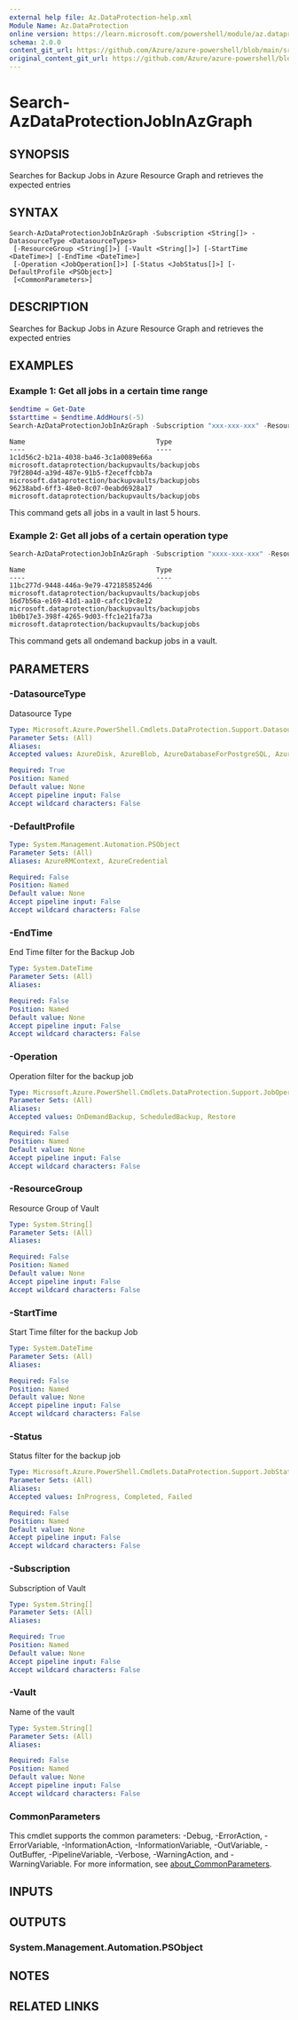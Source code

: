 ```yaml
---
external help file: Az.DataProtection-help.xml
Module Name: Az.DataProtection
online version: https://learn.microsoft.com/powershell/module/az.dataprotection/search-azdataprotectionjobinazgraph
schema: 2.0.0
content_git_url: https://github.com/Azure/azure-powershell/blob/main/src/DataProtection/DataProtection/help/Search-AzDataProtectionJobInAzGraph.md
original_content_git_url: https://github.com/Azure/azure-powershell/blob/main/src/DataProtection/DataProtection/help/Search-AzDataProtectionJobInAzGraph.md
---
```


# Search-AzDataProtectionJobInAzGraph

## SYNOPSIS
Searches for Backup Jobs in Azure Resource Graph and retrieves the expected entries

## SYNTAX

```
Search-AzDataProtectionJobInAzGraph -Subscription <String[]> -DatasourceType <DatasourceTypes>
 [-ResourceGroup <String[]>] [-Vault <String[]>] [-StartTime <DateTime>] [-EndTime <DateTime>]
 [-Operation <JobOperation[]>] [-Status <JobStatus[]>] [-DefaultProfile <PSObject>]
 [<CommonParameters>]
```

## DESCRIPTION
Searches for Backup Jobs in Azure Resource Graph and retrieves the expected entries

## EXAMPLES

### Example 1: Get all jobs in a certain time range
```powershell
$endtime = Get-Date
$starttime = $endtime.AddHours(-5)
Search-AzDataProtectionJobInAzGraph -Subscription "xxx-xxx-xxx" -ResourceGroup sarath-rg -Vault sarath-vault -DatasourceType AzureDisk -StartTime $starttime -EndTime $endtime
```

```output
Name                                 Type
----                                 ----
1c1d56c2-b21a-4038-ba46-3c1a0089e66a microsoft.dataprotection/backupvaults/backupjobs
79f2804d-a39d-487e-91b5-f2eceffcbb7a microsoft.dataprotection/backupvaults/backupjobs
96238abd-6ff3-48e0-8c07-0eabd6928a17 microsoft.dataprotection/backupvaults/backupjobs
```

This command gets all jobs in a vault in last 5 hours.

### Example 2: Get all jobs of a certain operation type
```powershell
Search-AzDataProtectionJobInAzGraph -Subscription "xxxx-xxx-xxx" -ResourceGroup sarath-rg -Vault sarath-vault -DatasourceType AzureDisk -Operation OnDemandBackup
```

```output
Name                                 Type
----                                 ----
11bc277d-9448-446a-9e79-4721858524d6 microsoft.dataprotection/backupvaults/backupjobs
16d7b56a-e169-41d1-aa10-cafcc19c8e12 microsoft.dataprotection/backupvaults/backupjobs
1b0b17e3-398f-4265-9d03-ffc1e21fa73a microsoft.dataprotection/backupvaults/backupjobs
```

This command gets all ondemand backup jobs in a vault.

## PARAMETERS

### -DatasourceType
Datasource Type

```yaml
Type: Microsoft.Azure.PowerShell.Cmdlets.DataProtection.Support.DatasourceTypes
Parameter Sets: (All)
Aliases:
Accepted values: AzureDisk, AzureBlob, AzureDatabaseForPostgreSQL, AzureKubernetesService, AzureDatabaseForPGFlexServer, AzureDatabaseForMySQL

Required: True
Position: Named
Default value: None
Accept pipeline input: False
Accept wildcard characters: False
```

### -DefaultProfile

```yaml
Type: System.Management.Automation.PSObject
Parameter Sets: (All)
Aliases: AzureRMContext, AzureCredential

Required: False
Position: Named
Default value: None
Accept pipeline input: False
Accept wildcard characters: False
```

### -EndTime
End Time filter for the Backup Job

```yaml
Type: System.DateTime
Parameter Sets: (All)
Aliases:

Required: False
Position: Named
Default value: None
Accept pipeline input: False
Accept wildcard characters: False
```

### -Operation
Operation filter for the backup job

```yaml
Type: Microsoft.Azure.PowerShell.Cmdlets.DataProtection.Support.JobOperation[]
Parameter Sets: (All)
Aliases:
Accepted values: OnDemandBackup, ScheduledBackup, Restore

Required: False
Position: Named
Default value: None
Accept pipeline input: False
Accept wildcard characters: False
```

### -ResourceGroup
Resource Group of Vault

```yaml
Type: System.String[]
Parameter Sets: (All)
Aliases:

Required: False
Position: Named
Default value: None
Accept pipeline input: False
Accept wildcard characters: False
```

### -StartTime
Start Time filter for the backup Job

```yaml
Type: System.DateTime
Parameter Sets: (All)
Aliases:

Required: False
Position: Named
Default value: None
Accept pipeline input: False
Accept wildcard characters: False
```

### -Status
Status filter for the backup job

```yaml
Type: Microsoft.Azure.PowerShell.Cmdlets.DataProtection.Support.JobStatus[]
Parameter Sets: (All)
Aliases:
Accepted values: InProgress, Completed, Failed

Required: False
Position: Named
Default value: None
Accept pipeline input: False
Accept wildcard characters: False
```

### -Subscription
Subscription of Vault

```yaml
Type: System.String[]
Parameter Sets: (All)
Aliases:

Required: True
Position: Named
Default value: None
Accept pipeline input: False
Accept wildcard characters: False
```

### -Vault
Name of the vault

```yaml
Type: System.String[]
Parameter Sets: (All)
Aliases:

Required: False
Position: Named
Default value: None
Accept pipeline input: False
Accept wildcard characters: False
```

### CommonParameters
This cmdlet supports the common parameters: -Debug, -ErrorAction, -ErrorVariable, -InformationAction, -InformationVariable, -OutVariable, -OutBuffer, -PipelineVariable, -Verbose, -WarningAction, and -WarningVariable. For more information, see [about_CommonParameters](http://go.microsoft.com/fwlink/?LinkID=113216).

## INPUTS

## OUTPUTS

### System.Management.Automation.PSObject

## NOTES

## RELATED LINKS
